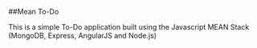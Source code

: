 ##Mean To-Do 

This is a simple To-Do application built using the Javascript MEAN Stack (MongoDB, Express, AngularJS and Node.js)